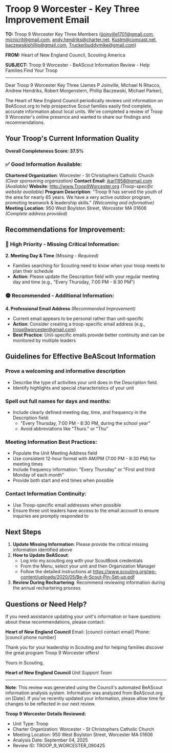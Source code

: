 # Troop 9 Worcester - Key Three Improvement Email

**TO:** Troop 9 Worcester Key Three Members (jjoinville1701@gmail.com, micnicrit@gmail.com, andy.hendriks@charter.net, Kustm@comcast.net, baczewskiphillip@gmail.com, Truckerbuddymike@gmail.com)

**FROM:** Heart of New England Council, Scouting America

**SUBJECT:** Troop 9 Worcester - BeAScout Information Review - Help Families Find Your Troop

---

Dear Troop 9 Worcester Key Three (James P Joinville, Michael N Ritacco, Andrew  Hendriks, Robert  Morgenstern, Phillip  Baczewski, Michael  Parker),

The Heart of New England Council periodically reviews unit information on BeAScout.org to help prospective Scout families easily find complete, accurate information about local units. We've completed a review of Troop 9 Worcester's online presence and wanted to share our findings and recommendations.

## Your Troop's Current Information Quality

**Overall Completeness Score: 37.5%**

### ✅ **Good Information Available:**
**Chartered Organization**: Worcester - St Christophers Catholic Church *(Clear sponsoring organization)*
**Contact Email**: jkarl1958@gmail.com *(Available)*
**Website**: http://www.Troop9Worcester.org *(Troop-specific website available)*
**Program Description**: "Troop 9 has served the youth of the area for nearly 65 years. We have a very active outdoor program, promoting teamwork &amp; leadership skills." *(Welcoming and informative)*
**Meeting Location**: 950 West Boylston Street, Worcester MA 01606 *(Complete address provided)*

## Recommendations for Improvement:

### 🔴 **High Priority - Missing Critical Information:**

**2. Meeting Day & Time** *(Missing - Required)*
- Families searching for Scouting need to know when your troop meets to plan their schedule
- **Action**: Please update the Description field with your regular meeting day and time (e.g., "Every Thursday, 7:00 PM - 8:30 PM")

### 🟡 **Recommended - Additional Information:**

**4. Professional Email Address** *(Recommended Improvement)*
- Current email appears to be personal rather than unit-specific
- **Action**: Consider creating a troop-specific email address (e.g., troop9worcester@gmail.com)
- **Best Practice**: Unit-specific emails provide better continuity and can be monitored by multiple leaders

## Guidelines for Effective BeAScout Information

### **Prove a welcoming and informative description**
- Describe the type of activities your unit does in the Description field.
- Identify highlights and special characteristics of your unit

### **Spell out full names for days and months:**
- Include clearly defined meeting day, time, and frequency in the Description field:
  - "Every Thursday, 7:00 PM - 8:30 PM, during the school year"
  - Avoid abbreviations like "Thurs." or "Thu"

### **Meeting Information Best Practices:**
- Populate the Unit Meeting Address field
- Use consistent 12-hour format with AM/PM (7:00 PM - 8:30 PM) for meeting times
- Include frequency information: "Every Thursday" or "First and third Monday of each month"
- Provide both start and end times when possible

### **Contact Information Continuity:**
- Use Troop-specific email addresses when possible
- Ensure three unit leaders have access to the email account to ensure inquiries are promptly responded to

## Next Steps

1. **Update Missing Information**: Please provide the critical missing information identified above
2. **How to Update BeAScout**: 
   - Log into my.scouting.org with your ScoutBook credentials
   - From the Menu, select your unit and then Organization Manager
   - Follow the detailed instructions at
     https://www.scouting.org/wp-content/uploads/2020/05/Be-A-Scout-Pin-Set-up.pdf
3. **Review During Rechartering**: Recommend reviewing information during the annual rechartering process

## Questions or Need Help?

If you need assistance updating your unit's information or have questions about these recommendations, please contact:

**Heart of New England Council**
Email: [council contact email]
Phone: [council phone number]

Thank you for your leadership in Scouting and for helping families discover the great program Troop 9 Worcester offers!

Yours in Scouting,

**Heart of New England Council**
*Unit Support Team*

---

**Note**: This review was generated using the Council's automated BeAScout information analysis system. Information was analyzed from BeAScout.org on [Date]. If you've recently updated your information, please allow time for changes to be reflected in our next review.

**Troop 9 Worcester Details Reviewed:**
- Unit Type: Troop
- Charter Organization: Worcester - St Christophers Catholic Church
- Meeting Location: 950 West Boylston Street, Worcester MA 01606
- Analysis Date: September 04, 2025
- Review ID: TROOP_9_WORCESTER_090425